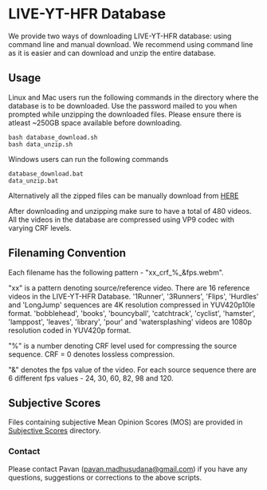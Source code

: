 # LIVE-YT-HFR Database
We provide two ways of downloading LIVE-YT-HFR database: using command line and manual download. We recommend using command line as it is easier and can download and unzip the entire database.

## Usage
Linux and Mac users run the following commands in the directory where the database is to be downloaded. Use the password mailed to you when prompted while unzipping the downloaded files. Please ensure there is atleast ~250GB space available before downloading.
```
bash database_download.sh
bash data_unzip.sh
```
Windows users can run the following commands
```
database_download.bat
data_unzip.bat
```
Alternatively all the zipped files can be manually download from [HERE](https://utexas.box.com/s/0musrqhgpee75m1d3c23gb3usmhv67tr)

After downloading and unzipping make sure to have a total of 480 videos.
All the videos in the database are compressed using VP9 codec with varying CRF levels.

## Filenaming Convention
Each filename has the following pattern - "xx_crf_%_&fps.webm".

"xx" is a pattern denoting source/reference video. There are 16 reference videos in the LIVE-YT-HFR Database.
'1Runner', '3Runners', 'Flips', 'Hurdles' and 'LongJump' sequences are 4K resolution compressed in YUV420p10le format. 'bobblehead', 'books', 'bouncyball', 'catchtrack', 'cyclist', 'hamster', 'lamppost', 'leaves', 'library', 'pour' and 'watersplashing' videos are 1080p resolution coded in YUV420p format. 

"%" is a number denoting CRF level used for compressing the source sequence. CRF = 0 denotes lossless compression.

"&" denotes the fps value of the video. For each source sequence there are 6 different fps values - 24, 30, 60, 82, 98 and 120. 

## Subjective Scores
Files containing subjective Mean Opinion Scores (MOS) are provided in [Subjective Scores](https://github.com/pavancm/LIVE-HFR/tree/master/subjective_scores) directory.

### Contact
Please contact Pavan (pavan.madhusudana@gmail.com) if you have any questions, suggestions or corrections to the above scripts.
